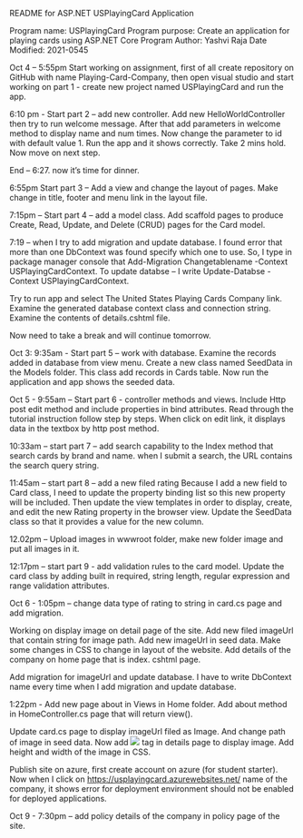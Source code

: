 README for ASP.NET USPlayingCard Application

Program name: USPlayingCard
Program purpose: Create an application for playing cards using ASP.NET Core
Program Author: Yashvi Raja
Date Modified: 2021-0545

Oct 4 – 5:55pm
Start working on assignment, first of all create repository on GitHub with name Playing-Card-Company, then open visual studio and start working on part 1 - create new project named USPlayingCard and run the app.

6:10 pm - Start part 2 – add new controller.
Add new HelloWorldController then try to run welcome message. After that add parameters in welcome method to display name and num times. Now change the parameter to id with default value 1. Run the app and it shows correctly.
Take 2 mins hold. Now move on next step. 

End – 6:27. now it’s time for dinner.

6:55pm 
Start part 3 – Add a view and change the layout of pages. Make change in title, footer and menu link in the layout file.

7:15pm – Start part 4 – add a model class.
Add scaffold pages to produce Create, Read, Update, and Delete (CRUD) pages for the Card model. 

7:19 – when I try to add migration and update database. I found error that more than one DbContext was found specify which one to use. 
So, I type in package manager console that Add-Migration Changetablename -Context USPlayingCardContext.
To update databse – I write Update-Databse -Context USPlayingCardContext. 

Try to run app and select The United States Playing Cards Company link. 
Examine the generated database context class and connection string. Examine the contents of details.cshtml file.

Now need to take a break and will continue tomorrow.  

Oct 3: 9:35am - Start part 5 – work with database.
Examine the records added in database from view menu. 
Create a new class named SeedData in the Models folder.
This class add records in Cards table. Now run the application and app shows the seeded data. 

Oct 5 - 9:55am – Start part 6 - controller methods and views.
Include Http post edit method and include properties in bind attributes. Read through the tutorial instruction follow step by steps. When click on edit link, it displays data in the textbox by http post method.

10:33am – start part 7 – add search capability to the Index method that search cards by brand and name. when I submit a search, the URL contains the search query string. 

11:45am – start part 8 – add a new filed rating
Because I add a new field to Card class, I need to update the property binding list so this new property will be included.
Then update the view templates in order to display, create, and edit the new Rating property in the browser view. Update the SeedData class so that it provides a value for the new column. 

12.02pm – Upload images in wwwroot folder, make new folder image and put all images in it.

12:17pm – start part 9 - add validation rules to the card model.
Update the card class by adding built in required, string length, regular expression and range validation attributes.

Oct 6 - 1:05pm – change data type of rating to string in card.cs page and add migration.  

Working on display image on detail page of the site. Add new filed imageUrl that contain string for image path. Add new imageUrl in seed data. Make some changes in CSS to change in layout of the website.
Add details of the company on home page that is index. cshtml page.

Add migration for imageUrl and update database. I have to write DbContext name every time when I add migration and update database.

1:22pm - Add new page about in Views in Home folder. Add about method in HomeController.cs page that will return view(). 

Update card.cs page to display imageUrl filed as Image. And change path of image in seed data. Now add <img src=””> tag in details page to display image. Add height and width of the image in CSS. 

Publish site on azure, first create account on azure (for student starter).
Now when I click on https://usplayingcard.azurewebsites.net/ name of the company, it shows error for deployment environment should not be enabled for deployed applications.

Oct 9 - 7:30pm – add policy details of the company in policy page of the site.
